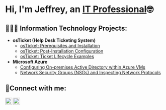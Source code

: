 <h1>Hi, I'm Jeffrey, an <a href="https://linkedin.com/in/jeffrey2snow">IT Professional</a>🤓</h1>

<h2>🧑🏾‍💻 Information Technology Projects:</h2>

- <b>osTicket (Help Desk Ticketing System)</b>
  - [osTicket: Prerequisites and Installation](https://github.com/jeffreysnowcc/osticket-prereqs)
  - [osTicket: Post-Installation Configuration](https://github.com/jeffreysnowcc/post-install-config)
  - [osTicket: Ticket Lifecycle Examples](https://github.com/jeffreysnowcc/ticket-lifecycle)
- <b>Microsoft Azure</b>
  - [Configuring On-premises Active Directory within Azure VMs](https://github.com/jeffreysnowcc/configure-ad)
  - [Network Security Groups (NSGs) and Inspecting Network Protocols](https://github.com/jeffreysnowcc/azure-network-protocols)

<h2>🤳Connect with me:</h2>


[<img align="left" alt="Josh | LinkedIn" width="22px" src="https://cdn.jsdelivr.net/npm/simple-icons@v3/icons/linkedin.svg" />][linkedin]
[<img align="left" alt="Josh | Instagram" width="22px" src="https://cdn.jsdelivr.net/npm/simple-icons@v3/icons/instagram.svg" />][instagram]


[instagram]: https://www.instagram.com/snowy_1of1/
[linkedin]: https://linkedin.com/in/jeffrey2snow
